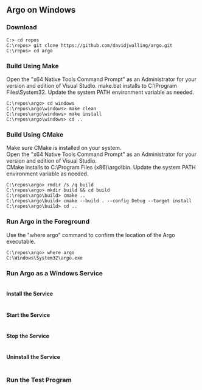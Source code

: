 ## Argo on Windows
### Download
```
C:> cd repos
C:\repos> git clone https://github.com/davidjwalling/argo.git
C:\repos> cd argo
```
### Build Using Make
Open the "x64 Native Tools Command Prompt" as an Administrator for your version and edition of Visual Studio.
make.bat installs to C:\Program Files\System32.
Update the system PATH environment variable as needed.
```
C:\repos\argo> cd windows
C:\repos\argo\windows> make clean
C:\repos\argo\windows> make install
C:\repos\argo\windows> cd ..
```
### Build Using CMake
Make sure CMake is installed on your system.  
Open the "x64 Native Tools Command Prompt" as an Administrator for your version and edition of Visual Studio.  
CMake installs to C:\Program Files (x86)\argo\bin.
Update the system PATH environment variable as needed.
```
C:\repos\argo> rmdir /s /q build
C:\repos\argo> mkdir build && cd build
C:\repos\argo\build> cmake ..
C:\repos\argo\build> cmake --build . --config Debug --target install
C:\repos\argo\build> cd ..
```
### Run Argo in the Foreground
Use the "where argo" command to confirm the location of the Argo executable.  
```
C:\repos\argo> where argo
C:\Windows\System32\argo.exe
```
### Run Argo as a Windows Service
```
```
#### Install the Service
```
```
#### Start the Service
```
```
#### Stop the Service
```
```
#### Uninstall the Service
```
```
### Run the Test Program
```
```
